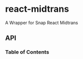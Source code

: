 # react-midtrans

A Wrapper for Snap React Midtrans

## API

<!-- Generated by documentation.js. Update this documentation by updating the source code. -->

### Table of Contents
